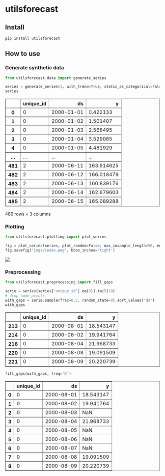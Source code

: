 utilsforecast
================

<!-- WARNING: THIS FILE WAS AUTOGENERATED! DO NOT EDIT! -->

## Install

``` sh
pip install utilsforecast
```

## How to use

### Generate synthetic data

``` python
from utilsforecast.data import generate_series
```

``` python
series = generate_series(3, with_trend=True, static_as_categorical=False)
series
```

<div>
<table border="1" class="dataframe">
  <thead>
    <tr style="text-align: right;">
      <th></th>
      <th>unique_id</th>
      <th>ds</th>
      <th>y</th>
    </tr>
  </thead>
  <tbody>
    <tr>
      <th>0</th>
      <td>0</td>
      <td>2000-01-01</td>
      <td>0.422133</td>
    </tr>
    <tr>
      <th>1</th>
      <td>0</td>
      <td>2000-01-02</td>
      <td>1.501407</td>
    </tr>
    <tr>
      <th>2</th>
      <td>0</td>
      <td>2000-01-03</td>
      <td>2.568495</td>
    </tr>
    <tr>
      <th>3</th>
      <td>0</td>
      <td>2000-01-04</td>
      <td>3.529085</td>
    </tr>
    <tr>
      <th>4</th>
      <td>0</td>
      <td>2000-01-05</td>
      <td>4.481929</td>
    </tr>
    <tr>
      <th>...</th>
      <td>...</td>
      <td>...</td>
      <td>...</td>
    </tr>
    <tr>
      <th>481</th>
      <td>2</td>
      <td>2000-06-11</td>
      <td>163.914625</td>
    </tr>
    <tr>
      <th>482</th>
      <td>2</td>
      <td>2000-06-12</td>
      <td>166.018479</td>
    </tr>
    <tr>
      <th>483</th>
      <td>2</td>
      <td>2000-06-13</td>
      <td>160.839176</td>
    </tr>
    <tr>
      <th>484</th>
      <td>2</td>
      <td>2000-06-14</td>
      <td>162.679603</td>
    </tr>
    <tr>
      <th>485</th>
      <td>2</td>
      <td>2000-06-15</td>
      <td>165.089288</td>
    </tr>
  </tbody>
</table>
<p>486 rows × 3 columns</p>
</div>

### Plotting

``` python
from utilsforecast.plotting import plot_series
```

``` python
fig = plot_series(series, plot_random=False, max_insample_length=50, engine='matplotlib')
fig.savefig('imgs/index.png', bbox_inches='tight')
```

![](imgs/index.png)

### Preprocessing

``` python
from utilsforecast.preprocessing import fill_gaps
```

``` python
serie = series[series['unique_id'].eq(0)].tail(10)
# drop some points
with_gaps = serie.sample(frac=0.5, random_state=0).sort_values('ds')
with_gaps
```

<div>
<table border="1" class="dataframe">
  <thead>
    <tr style="text-align: right;">
      <th></th>
      <th>unique_id</th>
      <th>ds</th>
      <th>y</th>
    </tr>
  </thead>
  <tbody>
    <tr>
      <th>213</th>
      <td>0</td>
      <td>2000-08-01</td>
      <td>18.543147</td>
    </tr>
    <tr>
      <th>214</th>
      <td>0</td>
      <td>2000-08-02</td>
      <td>19.941764</td>
    </tr>
    <tr>
      <th>216</th>
      <td>0</td>
      <td>2000-08-04</td>
      <td>21.968733</td>
    </tr>
    <tr>
      <th>220</th>
      <td>0</td>
      <td>2000-08-08</td>
      <td>19.091509</td>
    </tr>
    <tr>
      <th>221</th>
      <td>0</td>
      <td>2000-08-09</td>
      <td>20.220739</td>
    </tr>
  </tbody>
</table>
</div>

``` python
fill_gaps(with_gaps, freq='D')
```

<div>
<table border="1" class="dataframe">
  <thead>
    <tr style="text-align: right;">
      <th></th>
      <th>unique_id</th>
      <th>ds</th>
      <th>y</th>
    </tr>
  </thead>
  <tbody>
    <tr>
      <th>0</th>
      <td>0</td>
      <td>2000-08-01</td>
      <td>18.543147</td>
    </tr>
    <tr>
      <th>1</th>
      <td>0</td>
      <td>2000-08-02</td>
      <td>19.941764</td>
    </tr>
    <tr>
      <th>2</th>
      <td>0</td>
      <td>2000-08-03</td>
      <td>NaN</td>
    </tr>
    <tr>
      <th>3</th>
      <td>0</td>
      <td>2000-08-04</td>
      <td>21.968733</td>
    </tr>
    <tr>
      <th>4</th>
      <td>0</td>
      <td>2000-08-05</td>
      <td>NaN</td>
    </tr>
    <tr>
      <th>5</th>
      <td>0</td>
      <td>2000-08-06</td>
      <td>NaN</td>
    </tr>
    <tr>
      <th>6</th>
      <td>0</td>
      <td>2000-08-07</td>
      <td>NaN</td>
    </tr>
    <tr>
      <th>7</th>
      <td>0</td>
      <td>2000-08-08</td>
      <td>19.091509</td>
    </tr>
    <tr>
      <th>8</th>
      <td>0</td>
      <td>2000-08-09</td>
      <td>20.220739</td>
    </tr>
  </tbody>
</table>
</div>
